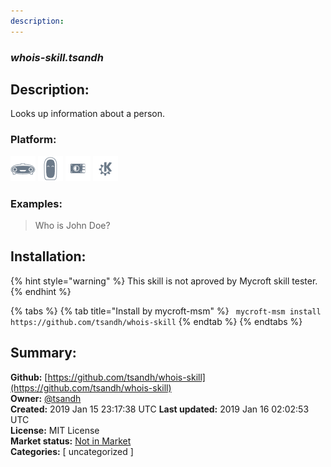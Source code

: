 ```yaml
---
description: 
---
```


### _whois-skill.tsandh_  
## Description:  
Looks up information about a person.  
  
  
### Platform:  
 ![Mark I](../.gitbook/assets/mark-1-icon.png)  ![Mark II](../.gitbook/assets/mark-2-icon.png)  ![Picroft](../.gitbook/assets/picroft-icon.png)  ![plasmoid](../.gitbook/assets/kde.png)   
### Examples:  
> Who is John Doe?  
  
## Installation:  
{% hint style="warning" %}
This skill is not aproved by Mycroft skill tester.
{% endhint %}
    
{% tabs %}
{% tab title="Install by mycroft-msm" %}
``` mycroft-msm install https://github.com/tsandh/whois-skill```
{% endtab %}
  {% endtabs %}
    
## Summary:  
**Github:** [https://github.com/tsandh/whois-skill](https://github.com/tsandh/whois-skill)  
**Owner:** [@tsandh](https://github.com/tsandh)  
**Created:** 2019 Jan 15 23:17:38 UTC  **Last updated:** 2019 Jan 16 02:02:53 UTC  
**License:** MIT License  
**Market status:** [Not in Market](https://market.mycroft.ai/skill/)  
**Categories:** [ uncategorized ]   
